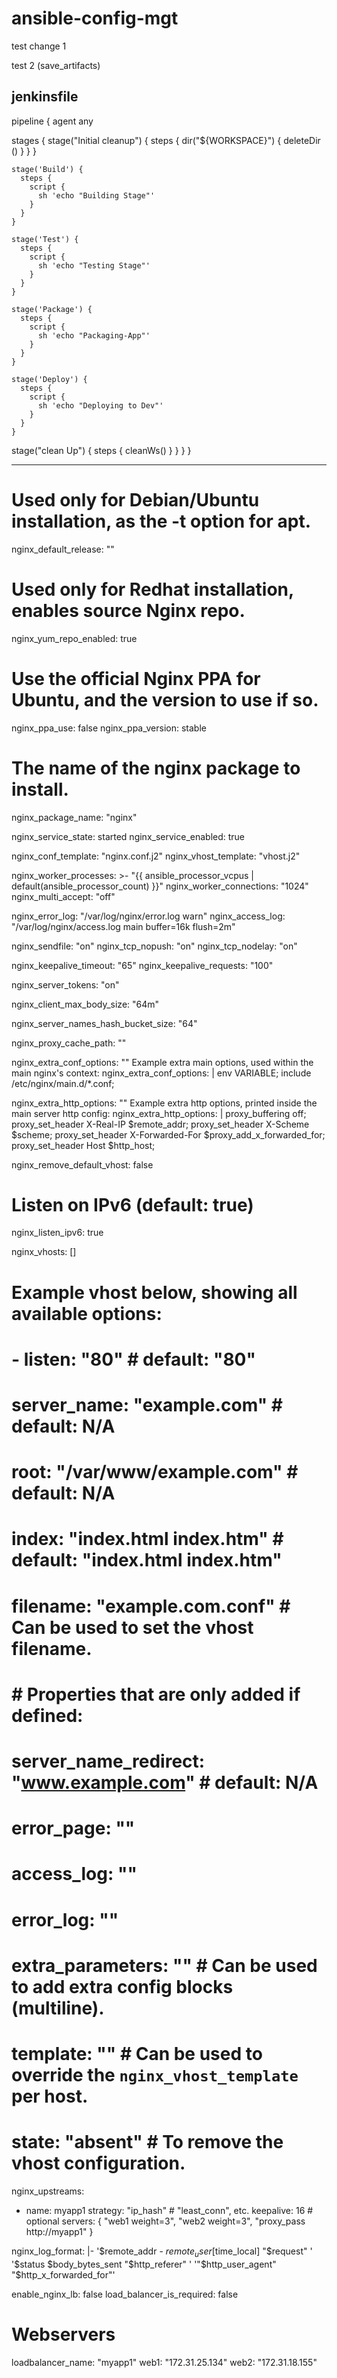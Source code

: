 # ansible-config-mgt

test change 1

test 2 (save_artifacts)


## jenkinsfile
  pipeline {
    agent any

  stages {
    stage("Initial cleanup") {
      steps {
        dir("${WORKSPACE}") {
          deleteDir ()
        }
      }
    }  

    stage('Build') {
      steps {
        script {
          sh 'echo "Building Stage"'
        }
      }
    }

    stage('Test') {
      steps {
        script {
          sh 'echo "Testing Stage"'
        }
      }
    }

    stage('Package') {
      steps {
        script {
          sh 'echo "Packaging-App"'
        }
      }
    }

    stage('Deploy') {
      steps {
        script {
          sh 'echo "Deploying to Dev"'
        }
      }
    }

  stage("clean Up") {
    steps {
      cleanWs()
    }
  }
  }
}

---
# Used only for Debian/Ubuntu installation, as the -t option for apt.
nginx_default_release: ""

# Used only for Redhat installation, enables source Nginx repo.
nginx_yum_repo_enabled: true

# Use the official Nginx PPA for Ubuntu, and the version to use if so.
nginx_ppa_use: false
nginx_ppa_version: stable

# The name of the nginx package to install.
nginx_package_name: "nginx"

nginx_service_state: started
nginx_service_enabled: true

nginx_conf_template: "nginx.conf.j2"
nginx_vhost_template: "vhost.j2"

nginx_worker_processes: >-
  "{{ ansible_processor_vcpus | default(ansible_processor_count) }}"
nginx_worker_connections: "1024"
nginx_multi_accept: "off"

nginx_error_log: "/var/log/nginx/error.log warn"
nginx_access_log: "/var/log/nginx/access.log main buffer=16k flush=2m"

nginx_sendfile: "on"
nginx_tcp_nopush: "on"
nginx_tcp_nodelay: "on"

nginx_keepalive_timeout: "65"
nginx_keepalive_requests: "100"

nginx_server_tokens: "on"

nginx_client_max_body_size: "64m"

nginx_server_names_hash_bucket_size: "64"

nginx_proxy_cache_path: ""

nginx_extra_conf_options: ""
Example extra main options, used within the main nginx's context:
  nginx_extra_conf_options: |
    env VARIABLE;
    include /etc/nginx/main.d/*.conf;

nginx_extra_http_options: ""
Example extra http options, printed inside the main server http config:
   nginx_extra_http_options: |
     proxy_buffering    off;
     proxy_set_header   X-Real-IP $remote_addr;
     proxy_set_header   X-Scheme $scheme;
     proxy_set_header   X-Forwarded-For $proxy_add_x_forwarded_for;
     proxy_set_header   Host $http_host;

nginx_remove_default_vhost: false

# Listen on IPv6 (default: true)
nginx_listen_ipv6: true

nginx_vhosts: []
# Example vhost below, showing all available options:
# - listen: "80" # default: "80"
#   server_name: "example.com" # default: N/A
#   root: "/var/www/example.com" # default: N/A
#   index: "index.html index.htm" # default: "index.html index.htm"
#   filename: "example.com.conf" # Can be used to set the vhost filename.
#
#   # Properties that are only added if defined:
#   server_name_redirect: "www.example.com" # default: N/A
#   error_page: ""
#   access_log: ""
#   error_log: ""
#   extra_parameters: "" # Can be used to add extra config blocks (multiline).
#   template: "" # Can be used to override the `nginx_vhost_template` per host.
#   state: "absent" # To remove the vhost configuration.

nginx_upstreams: 
- name: myapp1
  strategy: "ip_hash" # "least_conn", etc.
  keepalive: 16 # optional
  servers: {
      "web1 weight=3",
      "web2 weight=3",
      "proxy_pass http://myapp1"
  }



nginx_log_format: |-
  '$remote_addr - $remote_user [$time_local] "$request" '
  '$status $body_bytes_sent "$http_referer" '
  '"$http_user_agent" "$http_x_forwarded_for"'

enable_nginx_lb: false
load_balancer_is_required: false

# Webservers 
loadbalancer_name: "myapp1"
web1: "172.31.25.134"
web2: "172.31.18.155"